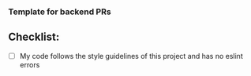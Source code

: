### Template for backend PRs

## Checklist:

- [ ] My code follows the style guidelines of this project and has no eslint errors
